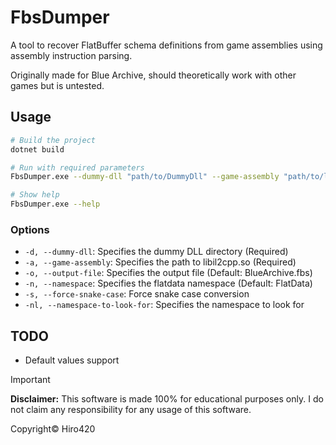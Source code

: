 # FbsDumper
A tool to recover FlatBuffer schema definitions from game assemblies using assembly instruction parsing.

Originally made for Blue Archive, should theoretically work with other games but is untested.

## Usage
```bash
# Build the project
dotnet build

# Run with required parameters
FbsDumper.exe --dummy-dll "path/to/DummyDll" --game-assembly "path/to/libil2cpp.so"

# Show help
FbsDumper.exe --help
```

### Options
- `-d, --dummy-dll`: Specifies the dummy DLL directory (Required)
- `-a, --game-assembly`: Specifies the path to libil2cpp.so (Required)  
- `-o, --output-file`: Specifies the output file (Default: BlueArchive.fbs)
- `-n, --namespace`: Specifies the flatdata namespace (Default: FlatData)
- `-s, --force-snake-case`: Force snake case conversion
- `-nl, --namespace-to-look-for`: Specifies the namespace to look for

## TODO
- Default values support

> [!IMPORTANT]  
> **Disclaimer:** This software is made 100% for educational purposes only. I do not claim any responsibility for any usage of this software.

Copyright© Hiro420